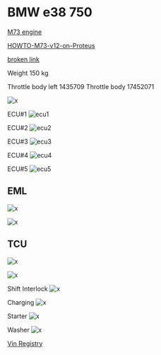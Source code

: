 # BMW e38 750

[M73 engine](https://en.wikipedia.org/wiki/BMW_M73)

[HOWTO-M73-v12-on-Proteus](HOWTO-M73-v12-on-Proteus)

[broken link](http://www.unixnerd.demon.co.uk/m70.html)

Weight 150 kg

Throttle body left 1435709
Throttle body 17452071

![x](OEM-Docs/Bmw/1998_750_e38/1998_bmw_750_ecu.png)

ECU#1
![ecu1](OEM-Docs/Bmw/1998_750_e38/1998_bmw_750_ecu_page1.png)

ECU#2
![ecu2](OEM-Docs/Bmw/1998_750_e38/1998_bmw_750_ecu_page2.png)

ECU#3
![ecu3](OEM-Docs/Bmw/1998_750_e38/1998_bmw_750_ecu_page3.png)

ECU#4
![ecu4](OEM-Docs/Bmw/1998_750_e38/1998_bmw_750_ecu_page4.png)

ECU#5
![ecu5](OEM-Docs/Bmw/1998_750_e38/1998_bmw_750_ecu_page5.png)

## EML

![x](OEM-Docs/Bmw/1998_750_e38/1998_bmw_750_etb_page1.png)

![x](OEM-Docs/Bmw/1998_750_e38/1998_bmw_750_etb_page2.png)

## TCU

![x](OEM-Docs/Bmw/7_Series_e38/1998-750-tcu-1.png)

![x](OEM-Docs/Bmw/7_Series_e38/1998-750-tcu-2.png)

Shift Interlock
![x](OEM-Docs/Bmw/1998_750_e38/bmw_e38_shift_interlock.png)

Charging
![x](OEM-Docs/Bmw/1998_750_e38/bmw_e38_charging.png)

Starter
![x](OEM-Docs/Bmw/1998_750_e38/bmw_e38_starter_wiring.png)

Washer
![x](OEM-Docs/Bmw/1998_750_e38/bmw_e38_wiper_washer.png)

[Vin Registry](http://www.e38registry.org/e38-production-numbers/)
